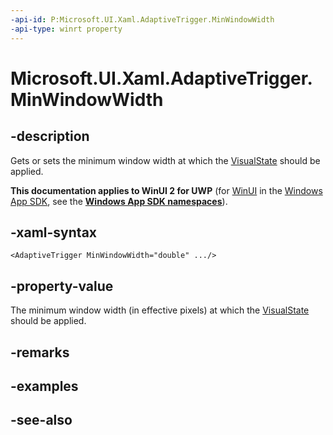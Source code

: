 ```yaml
---
-api-id: P:Microsoft.UI.Xaml.AdaptiveTrigger.MinWindowWidth
-api-type: winrt property
---
```


<!-- Property syntax
public double MinWindowWidth { get;  set; }
-->

# Microsoft.UI.Xaml.AdaptiveTrigger.MinWindowWidth

## -description
Gets or sets the minimum window width at which the [VisualState](visualstate.md) should be applied.

**This documentation applies to WinUI 2 for UWP** (for [WinUI](/windows/apps/winui/winui3/) in the [Windows App SDK](/windows/apps/windows-app-sdk/), see the **[Windows App SDK namespaces](/windows/windows-app-sdk/api/winrt/)**).

## -xaml-syntax
```xaml
<AdaptiveTrigger MinWindowWidth="double" .../>
```


## -property-value
The minimum window width (in effective pixels) at which the [VisualState](visualstate.md) should be applied.

## -remarks

## -examples

## -see-also
